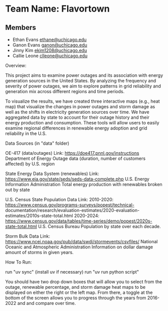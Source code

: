 # Team Name: Flavortown

## Members

- Ethan Evans ethane@uchicago.edu
- Ganon Evans ganon@uchicago.edu
- Jinny Kim ekim1208@uchicago.edu
- Callie Leone clleone@uchicago.edu

Overview:

This project aims to examine power outages and its association with energy generation
sources in the United States. By analyzing the frequency and severity of power outages,
we aim to explore patterns in grid reliability and generation mix across different
regions and time periods. 

To visualize the results, we have created three interactive maps (e.g., heat map)
that visualize the changes in power outages and storm damage as well as the 
shifts in electricity generation sources over time. We have aggregated data by 
state to account for their outage history and their energy production and consumption. 
These tools will allow users to easily examine regional differences in renewable energy 
adoption and grid reliability in the U.S.

Data Sources (in "data" folder)

OE-417 (data/outages)
Link: https://doe417.pnnl.gov/instructions
Department of Energy
Outage data (duration, number of customers affected) by U.S. region

State Energy Data System (renewables)
Link: https://www.eia.gov/state/seds/seds-data-complete.php
U.S. Energy Information Administration
Total energy production with renewables broken out by state

U.S. Census State Population Data
Link: 2010-2020: https://www.census.gov/programs-surveys/popest/technical-
documentation/research/evaluation-estimates/2020-evaluation-estimates/2010s-state-total.html
2020-2024: https://www.census.gov/data/tables/time-series/demo/popest/2020s-state-total.html
U.S. Census Bureau
Population by state over each decade.

Storm Bulk Data
Link: https://www.ncei.noaa.gov/pub/data/swdi/stormevents/csvfiles/
National Oceanic and Atmospheric Administration
Information on dollar damage amount of storms in given years. 


How To Run:

run "uv sync" (install uv if necessary)
run "uv run python script"

You should have two drop down boxes that will allow you to select from the outage, renewable percentage, and storm damage heat maps
to be displayed on either the right or the left map. From there, a toggle at the bottom of the screen allows you to progress through the years from 2016-2022 and and compare over time.







